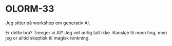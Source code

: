 # OLORM-33

<!-- 1. Hva gjør du akkurat nå? -->

Jeg sitter på workshop om generativ AI.

<!-- 2. Finner du kvalitet i det? -->

Er dette bra?
Trenger vi AI?
Jeg vet ærlig talt ikke.
Kanskje til noen ting, men jeg er alltid skeptisk til magisk tenkning.

<!-- 3. Hvorfor / hvorfor ikke? -->

<!-- 4. Call to action---hva ønsker du kommentarer på fra de som leser? -->
